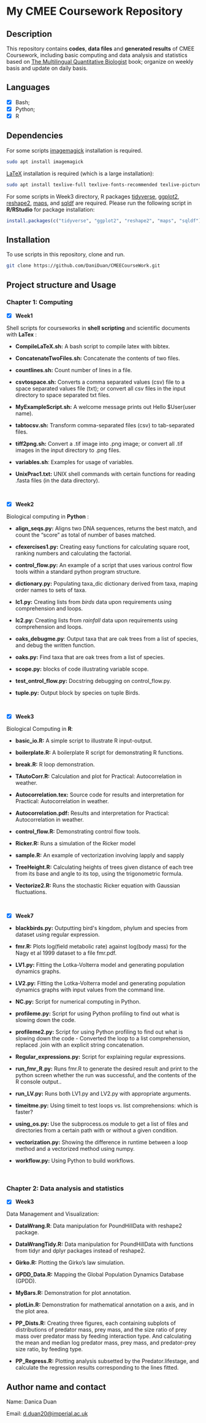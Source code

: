 # My CMEE Coursework Repository

## Description

This repository contains **codes**, **data files** and **generated results** of CMEE Coursework, including basic computing and data analysis and statistics based on [The Multilingual Quantitative Biologist](https://mhasoba.github.io/TheMulQuaBio/intro.html#) book; organize on weekly basis and update on daily basis.

## Languages

- [x] Bash;
- [x] Python;
- [x] R

## Dependencies

For some scripts [imagemagick](https://imagemagick.org/index.php) installation is required.

```bash
sudo apt install imagemagick
```
[LaTeX](https://www.latex-project.org/) installation is required (which is a large installation):
```bash
sudo apt install texlive-full texlive-fonts-recommended texlive-pictures texlive-latex-extra imagemagick
```

For some scripts in Week3 directory, R packages [tidyverse](https://cran.r-project.org/web/packages/tidyverse/index.html), [ggplot2](https://cran.r-project.org/web/packages/ggplot2/index.html), [reshape2](https://cran.r-project.org/web/packages/reshape2/index.html), [maps](https://cran.r-project.org/web/packages/maps/index.html), and [sqldf](https://cran.r-project.org/web/packages/sqldf/index.html) are required. 
Please run the following script in **R/RStudio** for package installation: 
```R
install.packages(c("tidyverse", "ggplot2", "reshape2", "maps", "sqldf"))
```

## Installation

To use scripts in this repository, clone and run.

```bash
git clone https://github.com/DaniDuan/CMEECourseWork.git
```

## Project structure and Usage 

### Chapter 1: Computing
- [x] **Week1**

Shell scripts for courseworks in **shell scripting** and scientific documents with **LaTex** :

- **CompileLaTeX&#46;sh:** A bash script to compile latex with bibtex.

- **ConcatenateTwoFiles&#46;sh:** Concatenate the contents of two files.

- **countlines&#46;sh:** Count number of lines in a file.

- **csvtospace&#46;sh:** Converts a comma separated values (csv) file to a space separated values file (txt); or convert all csv files in the input directory to space separated txt files.

- **MyExampleScript&#46;sh:** A welcome message prints out Hello $User(user name).

- **tabtocsv&#46;sh:** Transform comma-separated files (csv) to tab-separated files. 

- **tiff2png&#46;sh:** Convert a .tif image into .png image; or convert all .tif images in the input directory to .png files.

- **variables&#46;sh**: Examples for usage of variables. 

- **UnixPrac1.txt:** UNIX shell commands with certain functions for reading .fasta files (in the data directory). 

<br>

- [x] **Week2**

Biological computing in **Python** :

- **align_seqs.py:** Aligns two DNA sequences, returns the best match, and count the “score” as total of number of bases matched.

- **cfexercises1&#46;py:** Creating easy functions for calculating square root, ranking numbers and calculating the factorial.

- **control_flow.py:** An example of a script that uses various control flow tools within a standard python program structure.

- **dictionary&#46;py:** Populating taxa_dic dictionary derived from taxa, maping order names to sets of taxa.

- **lc1&#46;py:** Creating lists from *birds* data upon requirements using comprehension and loops.

- **lc2&#46;py:** Creating lists from *rainfall* data upon requirements using comprehension and loops.

- **oaks_debugme.py**: Output taxa that are oak trees from a list of species, and debug the written function. 

- **oaks&#46;py:** Find taxa that are oak trees from a list of species.

- **scope&#46;py:** blocks of code illustrating variable scope.

- **test_ontrol_flow&#46;py:** Docstring debugging on control_flow.py.

- **tuple&#46;py:** Output block by species on tuple Birds. 

<br>

- [x] **Week3**

Biological Computing in **R**: 

- **basic_io.R:** A simple script to illustrate R input-output.

- **boilerplate.R:** A boilerplate R script for demonstrating R functions.

- **break.R:** R loop demonstration.

- **TAutoCorr.R:** Calculation and plot for Practical: Autocorrelation in weather. 

- **Autocorrelation.tex:** Source code for results and interpretation for Practical: Autocorrelation in weather.

- **Autocorrelation.pdf:** Results and interpretation for Practical: Autocorrelation in weather.

- **control_flow.R:** Demonstrating control flow tools.

- **Ricker.R:** Runs a simulation of the Ricker model

- **sample.R:** An example of vectorization involving lapply and sapply

- **TreeHeight.R:** Calculating heights of trees given distance of each tree from its base and angle to its top, using  the trigonometric formula.

- **Vectorize2.R:** Runs the stochastic Ricker equation with Gaussian fluctuations. 


<br>

- [x] **Week7**

- **blackbirds&#46;py:** Outputting bird's kingdom, phylum and species from dataset using regular expression.

- **fmr.R:** Plots log(field metabolic rate) against log(body mass) for the Nagy et al 1999 dataset to a file fmr.pdf.

- **LV1&#46;py:** Fitting the Lotka-Volterra model and generating population dynamics graphs.

- **LV2&#46;py:** Fitting the Lotka-Volterra model and generating population dynamics graphs with input values from the command line.

- **NC&#46;py:** Script for numerical computing in Python.

- **profileme&#46;py:** Script for using Python profiling to find out what is slowing down the code.

- **profileme2&#46;py:** Script for using Python profiling to find out what is slowing down the code - Converted the loop to a list comprehension, replaced .join with an explicit string concatenation. 

- **Regular_expressions&#46;py:** Script for explaining regular expressions.

- **run_fmr_R&#46;py:** Runs fmr.R to generate the desired result and print to the python screen whether the run was successful, and the contents of the R console output..

- **run_LV&#46;py:** Runs both LV1.py and LV2.py with appropriate arguments.

- **timeitme&#46;py:** Using timeit to test loops vs. list comprehensions: which is faster? 

- **using_os.py:** Use the subprocess.os module to get a list of files and directories from a certain path with or without a given condition.

- **vectorization&#46;py:** Showing the difference in runtime between a loop method and a vectorized method using numpy.

- **workflow&#46;py:** Using Python to build workflows.

<br>

### Chapter 2: Data analysis and statistics

- [x] **Week3**

Data Management and Visualization: 

- **DataWrang.R**: Data manipulation for PoundHillData with reshape2 package. 

- **DataWrangTidy.R:** Data manipulation for PoundHillData with functions from tidyr and dplyr packages instead of reshape2.

- **Girko.R:** Plotting the Girko’s law simulation.

- **GPDD_Data.R:** Mapping the Global Population Dynamics Database (GPDD).

- **MyBars.R:** Demonstration for plot annotation. 

- **plotLin.R:** Demonstration for mathematical annotation on a axis, and in the plot area.

- **PP_Dists.R:** Creating three figures, each containing subplots of distributions of predator mass, prey mass, and the size ratio of prey mass over predator mass by feeding interaction type. And calculating the mean and median log predator mass, prey mass, and predator-prey size ratio, by feeding type. 

- **PP_Regress.R:** Plotting analysis subsetted by the Predator.lifestage, and calculate the regression results corresponding to the lines fitted. 



## Author name and contact

Name: Danica Duan

Email: d.duan20@imperial.ac.uk